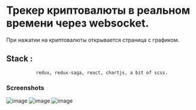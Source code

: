 # Трекер криптовалюты в реальном времени через websocket.
При нажатии на криптовалюты открывается страница с графиком.
## Stack :
               redux, redux-saga, react, chartjs, a bit of scss.
### Screenshots
![image](https://user-images.githubusercontent.com/77122840/116907701-9ad2dd80-ac4a-11eb-982e-ace5288f1968.png)
![image](https://user-images.githubusercontent.com/77122840/116907714-9f979180-ac4a-11eb-800c-8914026e6339.png)
![image](https://user-images.githubusercontent.com/77122840/116907727-a45c4580-ac4a-11eb-943a-471a0a6b3abc.png)
